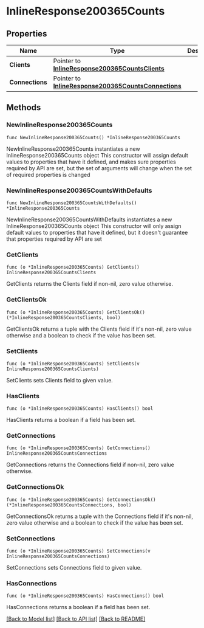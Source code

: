 # InlineResponse200365Counts

## Properties

Name | Type | Description | Notes
------------ | ------------- | ------------- | -------------
**Clients** | Pointer to [**InlineResponse200365CountsClients**](InlineResponse200365CountsClients.md) |  | [optional] 
**Connections** | Pointer to [**InlineResponse200365CountsConnections**](InlineResponse200365CountsConnections.md) |  | [optional] 

## Methods

### NewInlineResponse200365Counts

`func NewInlineResponse200365Counts() *InlineResponse200365Counts`

NewInlineResponse200365Counts instantiates a new InlineResponse200365Counts object
This constructor will assign default values to properties that have it defined,
and makes sure properties required by API are set, but the set of arguments
will change when the set of required properties is changed

### NewInlineResponse200365CountsWithDefaults

`func NewInlineResponse200365CountsWithDefaults() *InlineResponse200365Counts`

NewInlineResponse200365CountsWithDefaults instantiates a new InlineResponse200365Counts object
This constructor will only assign default values to properties that have it defined,
but it doesn't guarantee that properties required by API are set

### GetClients

`func (o *InlineResponse200365Counts) GetClients() InlineResponse200365CountsClients`

GetClients returns the Clients field if non-nil, zero value otherwise.

### GetClientsOk

`func (o *InlineResponse200365Counts) GetClientsOk() (*InlineResponse200365CountsClients, bool)`

GetClientsOk returns a tuple with the Clients field if it's non-nil, zero value otherwise
and a boolean to check if the value has been set.

### SetClients

`func (o *InlineResponse200365Counts) SetClients(v InlineResponse200365CountsClients)`

SetClients sets Clients field to given value.

### HasClients

`func (o *InlineResponse200365Counts) HasClients() bool`

HasClients returns a boolean if a field has been set.

### GetConnections

`func (o *InlineResponse200365Counts) GetConnections() InlineResponse200365CountsConnections`

GetConnections returns the Connections field if non-nil, zero value otherwise.

### GetConnectionsOk

`func (o *InlineResponse200365Counts) GetConnectionsOk() (*InlineResponse200365CountsConnections, bool)`

GetConnectionsOk returns a tuple with the Connections field if it's non-nil, zero value otherwise
and a boolean to check if the value has been set.

### SetConnections

`func (o *InlineResponse200365Counts) SetConnections(v InlineResponse200365CountsConnections)`

SetConnections sets Connections field to given value.

### HasConnections

`func (o *InlineResponse200365Counts) HasConnections() bool`

HasConnections returns a boolean if a field has been set.


[[Back to Model list]](../README.md#documentation-for-models) [[Back to API list]](../README.md#documentation-for-api-endpoints) [[Back to README]](../README.md)


